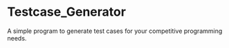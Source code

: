 # Testcase_Generator
A simple program to generate test cases for your competitive programming needs.
